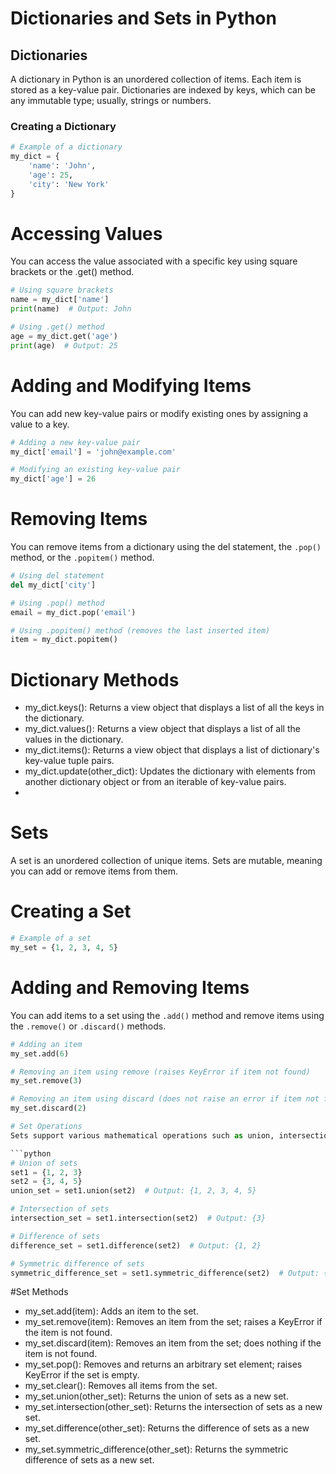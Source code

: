 # Dictionaries and Sets in Python

## Dictionaries

A dictionary in Python is an unordered collection of items. Each item is stored as a key-value pair. Dictionaries are indexed by keys, which can be any immutable type; usually, strings or numbers.

### Creating a Dictionary

```python
# Example of a dictionary
my_dict = {
    'name': 'John',
    'age': 25,
    'city': 'New York'
}
```
# Accessing Values
You can access the value associated with a specific key using square brackets or the .get() method.

```python
# Using square brackets
name = my_dict['name']
print(name)  # Output: John

# Using .get() method
age = my_dict.get('age')
print(age)  # Output: 25
```

# Adding and Modifying Items
You can add new key-value pairs or modify existing ones by assigning a value to a key.

```python
# Adding a new key-value pair
my_dict['email'] = 'john@example.com'

# Modifying an existing key-value pair
my_dict['age'] = 26
```
# Removing Items
You can remove items from a dictionary using the del statement, the `.pop()` method, or the `.popitem()` method.

```python
# Using del statement
del my_dict['city']

# Using .pop() method
email = my_dict.pop('email')

# Using .popitem() method (removes the last inserted item)
item = my_dict.popitem()
```
# Dictionary Methods
- my_dict.keys(): Returns a view object that displays a list of all the keys in the dictionary.
- my_dict.values(): Returns a view object that displays a list of all the values in the dictionary.
- my_dict.items(): Returns a view object that displays a list of dictionary's key-value tuple pairs.
- my_dict.update(other_dict): Updates the dictionary with elements from another dictionary object or from an iterable of key-value pairs.
- 
# Sets
A set is an unordered collection of unique items. Sets are mutable, meaning you can add or remove items from them.

# Creating a Set
```python
# Example of a set
my_set = {1, 2, 3, 4, 5}
```
# Adding and Removing Items
You can add items to a set using the `.add()` method and remove items using the `.remove()` or `.discard()` methods.

```python
# Adding an item
my_set.add(6)

# Removing an item using remove (raises KeyError if item not found)
my_set.remove(3)

# Removing an item using discard (does not raise an error if item not found)
my_set.discard(2)

# Set Operations
Sets support various mathematical operations such as union, intersection, difference, and symmetric difference.

```python
# Union of sets
set1 = {1, 2, 3}
set2 = {3, 4, 5}
union_set = set1.union(set2)  # Output: {1, 2, 3, 4, 5}

# Intersection of sets
intersection_set = set1.intersection(set2)  # Output: {3}

# Difference of sets
difference_set = set1.difference(set2)  # Output: {1, 2}

# Symmetric difference of sets
symmetric_difference_set = set1.symmetric_difference(set2)  # Output: {1, 2, 4, 5}
```
#Set Methods
- my_set.add(item): Adds an item to the set.
- my_set.remove(item): Removes an item from the set; raises a KeyError if the item is not found.
- my_set.discard(item): Removes an item from the set; does nothing if the item is not found.
- my_set.pop(): Removes and returns an arbitrary set element; raises KeyError if the set is empty.
- my_set.clear(): Removes all items from the set.
- my_set.union(other_set): Returns the union of sets as a new set.
- my_set.intersection(other_set): Returns the intersection of sets as a new set.
- my_set.difference(other_set): Returns the difference of sets as a new set.
- my_set.symmetric_difference(other_set): Returns the symmetric difference of sets as a new set.
